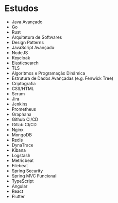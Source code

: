 # Estudos

- Java Avançado
- Go
- Rust
- Arquitetura de Softwares
- Design Patterns
- JavaScript Avançado
- NodeJS
- Keycloak
- Elasticsearch
- TLS
- Algoritmos e Programação Dinâmica
- Estrutura de Dados Avançadas (e.g. Fenwick Tree)
- Criptografia
- CSS/HTML
- Scrum
- Jira
- Jenkins
- Prometheus
- Graphana
- Github CI/CD
- Gitlab CI/CD
- Nginx
- MongoDB
- Redis
- DynaTrace
- Kibana
- Logstash
- Metricbeat
- Filebeat
- Spring Security
- Spring MVC Funcional
- TypeScript
- Angular
- React
- Flutter
